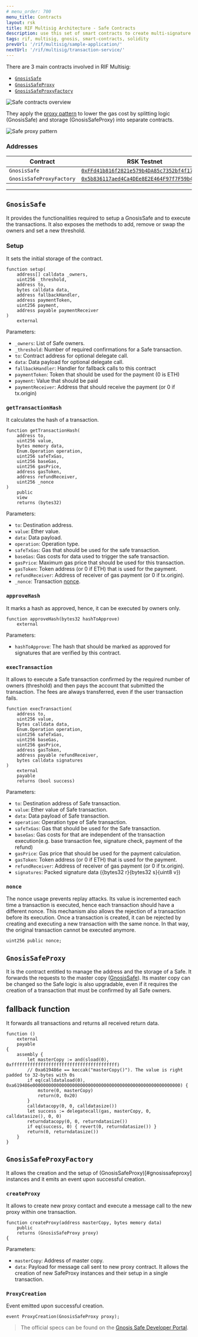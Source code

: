 ```yaml
---
# menu_order: 700
menu_title: Contracts
layout: rsk
title: RIF Multisig Architecture - Safe Contracts
description: use this set of smart contracts to create multi-signature wallets
tags: rif, multisig, gnosis, smart-contracts, solidity
prevUrl: '/rif/multisig/sample-application/'
nextUrl: '/rif/multisig/transaction-service/'
---
```


There are 3 main contracts involved in RIF Multisig:
- [`GnosisSafe`](https://github.com/gnosis/safe-contracts/blob/v1.2.0/contracts/GnosisSafe.sol)
- [`GnosisSafeProxy`](https://github.com/gnosis/safe-contracts/blob/v1.2.0/contracts/proxies/GnosisSafeProxy.sol)
- [`GnosisSafeProxyFactory`](https://github.com/gnosis/safe-contracts/blob/v1.2.0/contracts/proxies/GnosisSafeProxyFactory.sol)

![Safe contracts overview](/assets/img/rif-multisig/overview.png)

They apply the [proxy pattern](https://blog.openzeppelin.com/proxy-patterns/) to lower the gas cost by splitting logic (GnosisSafe) and storage (GnosisSafeProxy) into separate contracts.

![Safe proxy pattern](/assets/img/rif-multisig/proxy.png)

### Addresses

| Contract | RSK Testnet | RSK Mainnet |
| - | - | - |
| `GnosisSafe` | [`0xFFd41b816f2821e579b4DA85c7352bf4f17e4fA5`](https://explorer.testnet.rsk.co/address/0xffd41b816f2821e579b4da85c7352bf4f17e4fa5) |  [`0xC6cFa90Ff601D6AAC45D8dcF194cf38B91aCa368`](https://explorer.rsk.co/address/0xC6cFa90Ff601D6AAC45D8dcF194cf38B91aCa368) |
| `GnosisSafeProxyFactory` | [`0x5b836117aed4Ca4DEe8E2E464F97f7F59b426C5A`](https://explorer.testnet.rsk.co/address/0x5b836117aed4ca4dee8e2e464f97f7f59b426c5a) | [`0x4b1Af52EA200BAEbF79450DBC996573A7b75f65A`](https://explorer.rsk.co/address/0x4b1Af52EA200BAEbF79450DBC996573A7b75f65A) |

___
## `GnosisSafe`

It provides the functionalities required to setup a GnosisSafe and to execute the transactions. It also exposes the methods to add, remove or swap the owners and set a new threshold.

### Setup

It sets the initial storage of the contract.

```solidity
function setup(
    address[] calldata _owners,
    uint256 _threshold,
    address to,
    bytes calldata data,
    address fallbackHandler,
    address paymentToken,
    uint256 payment,
    address payable paymentReceiver
)
    external
```

Parameters:
- `_owners`: List of Safe owners.
- `_threshold`: Number of required confirmations for a Safe transaction.
- `to`: Contract address for optional delegate call.
- `data`: Data payload for optional delegate call.
- `fallbackHandler`: Handler for fallback calls to this contract
- `paymentToken`: Token that should be used for the payment (0 is ETH)
- `payment`: Value that should be paid
- `paymentReceiver`: Address that should receive the payment (or 0 if tx.origin)

### `getTransactionHash`

It calculates the hash of a transaction.

```solidity
function getTransactionHash(
    address to,
    uint256 value,
    bytes memory data,
    Enum.Operation operation,
    uint256 safeTxGas,
    uint256 baseGas,
    uint256 gasPrice,
    address gasToken,
    address refundReceiver,
    uint256 _nonce
)
    public
    view
    returns (bytes32)
```

Parameters:
- `to`: Destination address.
- `value`: Ether value.
- `data`: Data payload.
- `operation`: Operation type.
- `safeTxGas`: Gas that should be used for the safe transaction.
- `baseGas`: Gas costs for data used to trigger the safe transaction.
- `gasPrice`: Maximum gas price that should be used for this transaction.
- `gasToken`: Token address (or 0 if ETH) that is used for the payment.
- `refundReceiver`: Address of receiver of gas payment (or 0 if tx.origin).
- `_nonce`: Transaction [nonce](#nonce).

### `approveHash`

It marks a hash as approved, hence, it can be executed by owners only.

```solidity
function approveHash(bytes32 hashToApprove)
    external
```

Parameters:
- `hashToApprove`: The hash that should be marked as approved for signatures that are verified by this contract.


### `execTransaction`

It allows to execute a Safe transaction confirmed by the required number of owners (threshold) and then pays the account that submitted the transaction. The fees are always transferred, even if the user transaction fails.

```solidity
function execTransaction(
    address to,
    uint256 value,
    bytes calldata data,
    Enum.Operation operation,
    uint256 safeTxGas,
    uint256 baseGas,
    uint256 gasPrice,
    address gasToken,
    address payable refundReceiver,
    bytes calldata signatures
)
    external
    payable
    returns (bool success)
```

Parameters:
- `to`: Destination address of Safe transaction.
- `value`: Ether value of Safe transaction.
- `data`: Data payload of Safe transaction.
- `operation`: Operation type of Safe transaction.
- `safeTxGas`: Gas that should be used for the Safe transaction.
- `baseGas`: Gas costs for that are independent of the transaction execution(e.g. base transaction fee, signature check, payment of the refund)
- `gasPrice`: Gas price that should be used for the payment calculation.
- `gasToken`: Token address (or 0 if ETH) that is used for the payment.
- `refundReceiver`: Address of receiver of gas payment (or 0 if tx.origin).
- `signatures`: Packed signature data ({bytes32 r}{bytes32 s}{uint8 v})

### `nonce`

The nonce usage prevents replay attacks. Its value is incremented each time a transaction is executed, hence each transaction should have a different nonce. This mechanism also allows the rejection of a transaction before its execution. Once a transaction is created, it can be rejected by creating and executing a new transaction with the same nonce. In that way, the original transaction cannot be executed anymore.

```solidity
uint256 public nonce;
```



## `GnosisSafeProxy`

It is the contract entitled to manage the address and the storage of a Safe. It forwards the requests to the master copy ([GnosisSafe](#gnosissafe)). Its master copy can be changed so the Safe logic is also upgradable, even if it requires the creation of a transaction that must be confirmed by all Safe owners.

## fallback function
It forwards all transactions and returns all received return data.

```solidity
function ()
    external
    payable
{
    assembly {
        let masterCopy := and(sload(0), 0xffffffffffffffffffffffffffffffffffffffff)
        // 0xa619486e == keccak("masterCopy()"). The value is right padded to 32-bytes with 0s
        if eq(calldataload(0), 0xa619486e00000000000000000000000000000000000000000000000000000000) {
            mstore(0, masterCopy)
            return(0, 0x20)
        }
        calldatacopy(0, 0, calldatasize())
        let success := delegatecall(gas, masterCopy, 0, calldatasize(), 0, 0)
        returndatacopy(0, 0, returndatasize())
        if eq(success, 0) { revert(0, returndatasize()) }
        return(0, returndatasize())
    }
}
```

## `GnosisSafeProxyFactory`

It allows the creation and the setup of (GnosisSafeProxy)[#gnosissafeproxy] instances and it emits an event upon successful creation.

### `createProxy`

It allows to create new proxy contact and execute a message call to the new proxy within one transaction.

```solidity
function createProxy(address masterCopy, bytes memory data)
    public
    returns (GnosisSafeProxy proxy)
{
```

Parameters:
- `masterCopy`: Address of master copy.
- `data`: Payload for message call sent to new proxy contract. It allows the creation of new SafeProxy instances and their setup in a single transaction.

### `ProxyCreation`

Event emitted upon successful creation.

```solidity
event ProxyCreation(GnosisSafeProxy proxy);
```


> The official specs can be found on the [Gnosis Safe Developer Portal](https://docs.gnosis.io/safe/).
